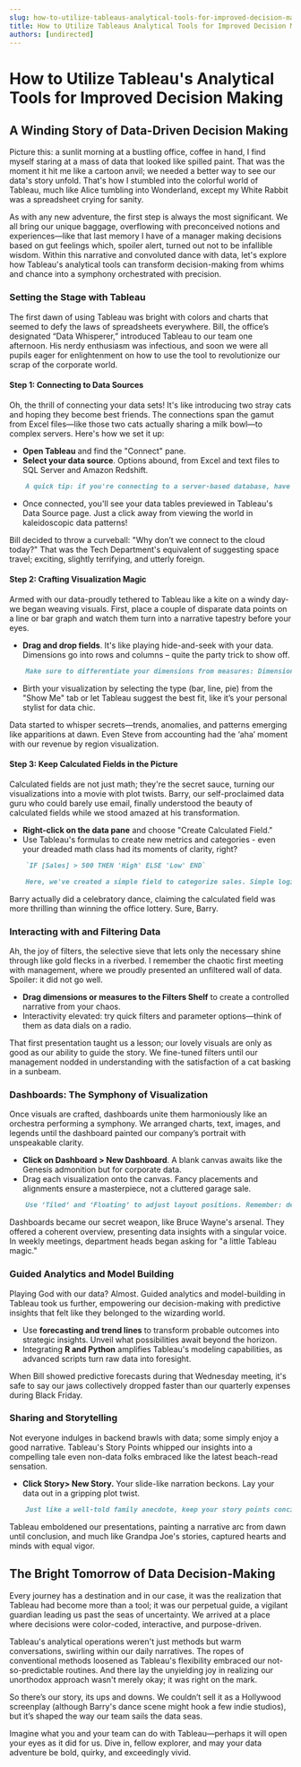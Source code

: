```yaml
---
slug: how-to-utilize-tableaus-analytical-tools-for-improved-decision-making
title: How to Utilize Tableaus Analytical Tools for Improved Decision Making
authors: [undirected]
---
```



# How to Utilize Tableau's Analytical Tools for Improved Decision Making

## A Winding Story of Data-Driven Decision Making

Picture this: a sunlit morning at a bustling office, coffee in hand, I find myself staring at a mass of data that looked like spilled paint. That was the moment it hit me like a cartoon anvil; we needed a better way to see our data's story unfold. That's how I stumbled into the colorful world of Tableau, much like Alice tumbling into Wonderland, except my White Rabbit was a spreadsheet crying for sanity.

As with any new adventure, the first step is always the most significant. We all bring our unique baggage, overflowing with preconceived notions and experiences—like that last memory I have of a manager making decisions based on gut feelings which, spoiler alert, turned out not to be infallible wisdom. Within this narrative and convoluted dance with data, let's explore how Tableau's analytical tools can transform decision-making from whims and chance into a symphony orchestrated with precision.

### Setting the Stage with Tableau

The first dawn of using Tableau was bright with colors and charts that seemed to defy the laws of spreadsheets everywhere. Bill, the office’s designated “Data Whisperer,” introduced Tableau to our team one afternoon. His nerdy enthusiasm was infectious, and soon we were all pupils eager for enlightenment on how to use the tool to revolutionize our scrap of the corporate world.

#### Step 1: Connecting to Data Sources

Oh, the thrill of connecting your data sets! It's like introducing two stray cats and hoping they become best friends. The connections span the gamut from Excel files—like those two cats actually sharing a milk bowl—to complex servers. Here's how we set it up:

- **Open Tableau** and find the "Connect" pane.
- **Select your data source**. Options abound, from Excel and text files to SQL Server and Amazon Redshift.
  
```markdown
    A quick tip: if you're connecting to a server-based database, have your credentials and database information at hand—like having your passport ready when booking a spontaneous trip.
```
  
- Once connected, you'll see your data tables previewed in Tableau's Data Source page. Just a click away from viewing the world in kaleidoscopic data patterns!

Bill decided to throw a curveball: "Why don’t we connect to the cloud today?" That was the Tech Department's equivalent of suggesting space travel; exciting, slightly terrifying, and utterly foreign.

#### Step 2: Crafting Visualization Magic

Armed with our data-proudly tethered to Tableau like a kite on a windy day-we began weaving visuals. First, place a couple of disparate data points on a line or bar graph and watch them turn into a narrative tapestry before your eyes.

- **Drag and drop fields**. It's like playing hide-and-seek with your data. Dimensions go into rows and columns – quite the party trick to show off.
  
```markdown
    Make sure to differentiate your dimensions from measures: Dimensions are typically categorical, while Measures deliver numerical delight.
```
  
- Birth your visualization by selecting the type (bar, line, pie) from the "Show Me" tab or let Tableau suggest the best fit, like it’s your personal stylist for data chic.

Data started to whisper secrets—trends, anomalies, and patterns emerging like apparitions at dawn. Even Steve from accounting had the ‘aha’ moment with our revenue by region visualization.

#### Step 3: Keep Calculated Fields in the Picture

Calculated fields are not just math; they're the secret sauce, turning our visualizations into a movie with plot twists. Barry, our self-proclaimed data guru who could barely use email, finally understood the beauty of calculated fields while we stood amazed at his transformation.

- **Right-click on the data pane** and choose "Create Calculated Field."
- Use Tableau's formulas to create new metrics and categories - even your dreaded math class had its moments of clarity, right?

```markdown
    `IF [Sales] > 500 THEN 'High' ELSE 'Low' END`

    Here, we've created a simple field to categorize sales. Simple logic, powerful insight.
```

Barry actually did a celebratory dance, claiming the calculated field was more thrilling than winning the office lottery. Sure, Barry.

### Interacting with and Filtering Data

Ah, the joy of filters, the selective sieve that lets only the necessary shine through like gold flecks in a riverbed. I remember the chaotic first meeting with management, where we proudly presented an unfiltered wall of data. Spoiler: it did not go well.

- **Drag dimensions or measures to the Filters Shelf** to create a controlled narrative from your chaos.
- Interactivity elevated: try quick filters and parameter options—think of them as data dials on a radio.

That first presentation taught us a lesson; our lovely visuals are only as good as our ability to guide the story. We fine-tuned filters until our management nodded in understanding with the satisfaction of a cat basking in a sunbeam.

### Dashboards: The Symphony of Visualization

Once visuals are crafted, dashboards unite them harmoniously like an orchestra performing a symphony. We arranged charts, text, images, and legends until the dashboard painted our company’s portrait with unspeakable clarity.

- **Click on Dashboard > New Dashboard**. A blank canvas awaits like the Genesis admonition but for corporate data.
- Drag each visualization onto the canvas. Fancy placements and alignments ensure a masterpiece, not a cluttered garage sale.
  
```markdown
    Use ‘Tiled’ and ‘Floating’ to adjust layout positions. Remember: design like you’re wallpapering your favorite room, with care.
```

Dashboards became our secret weapon, like Bruce Wayne's arsenal. They offered a coherent overview, presenting data insights with a singular voice. In weekly meetings, department heads began asking for "a little Tableau magic."

### Guided Analytics and Model Building

Playing God with our data? Almost. Guided analytics and model-building in Tableau took us further, empowering our decision-making with predictive insights that felt like they belonged to the wizarding world.

- Use **forecasting and trend lines** to transform probable outcomes into strategic insights. Unveil what possibilities await beyond the horizon.
- Integrating **R and Python** amplifies Tableau's modeling capabilities, as advanced scripts turn raw data into foresight.

When Bill showed predictive forecasts during that Wednesday meeting, it's safe to say our jaws collectively dropped faster than our quarterly expenses during Black Friday.

### Sharing and Storytelling

Not everyone indulges in backend brawls with data; some simply enjoy a good narrative. Tableau's Story Points whipped our insights into a compelling tale even non-data folks embraced like the latest beach-read sensation.

- **Click Story> New Story.** Your slide-like narration beckons. Lay your data out in a gripping plot twist.
  
```markdown
    Just like a well-told family anecdote, keep your story points concise and engaging. Add textual layers to elucidate the context.
```

Tableau emboldened our presentations, painting a narrative arc from dawn until conclusion, and much like Grandpa Joe's stories, captured hearts and minds with equal vigor.

## The Bright Tomorrow of Data Decision-Making

Every journey has a destination and in our case, it was the realization that Tableau had become more than a tool; it was our perpetual guide, a vigilant guardian leading us past the seas of uncertainty. We arrived at a place where decisions were color-coded, interactive, and purpose-driven.

Tableau's analytical operations weren't just methods but warm conversations, swirling within our daily narratives. The ropes of conventional methods loosened as Tableau's flexibility embraced our not-so-predictable routines. And there lay the unyielding joy in realizing our unorthodox approach wasn't merely okay; it was right on the mark.

So there’s our story, its ups and downs. We couldn’t sell it as a Hollywood screenplay (although Barry's dance scene might hook a few indie studios), but it’s shaped the way our team sails the data seas.

Imagine what you and your team can do with Tableau—perhaps it will open your eyes as it did for us. Dive in, fellow explorer, and may your data adventure be bold, quirky, and exceedingly vivid.